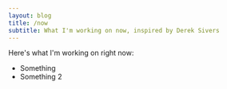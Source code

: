 ```yaml
---
layout: blog
title: /now
subtitle: What I'm working on now, inspired by Derek Sivers
---
```


Here's what I'm working on right now:

 - Something
 - Something 2

